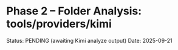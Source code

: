 # Phase 2 – Folder Analysis: tools/providers/kimi

Status: PENDING (awaiting Kimi analyze output)
Date: 2025-09-21

